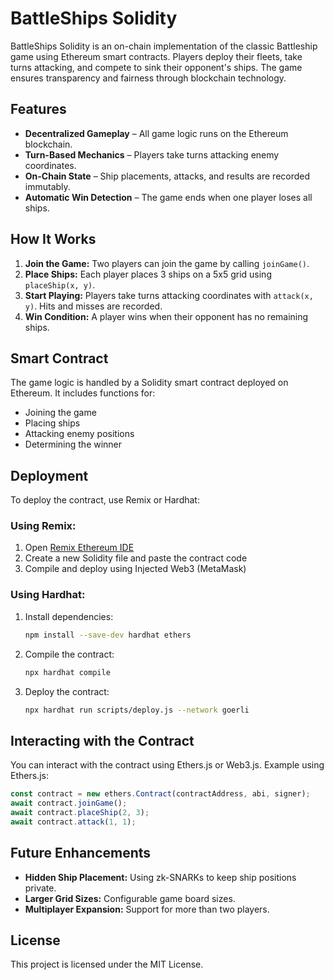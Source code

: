 # BattleShips Solidity

BattleShips Solidity is an on-chain implementation of the classic Battleship game using Ethereum smart contracts. Players deploy their fleets, take turns attacking, and compete to sink their opponent's ships. The game ensures transparency and fairness through blockchain technology.

## Features
- **Decentralized Gameplay** – All game logic runs on the Ethereum blockchain.
- **Turn-Based Mechanics** – Players take turns attacking enemy coordinates.
- **On-Chain State** – Ship placements, attacks, and results are recorded immutably.
- **Automatic Win Detection** – The game ends when one player loses all ships.

## How It Works
1. **Join the Game:** Two players can join the game by calling `joinGame()`.  
2. **Place Ships:** Each player places 3 ships on a 5x5 grid using `placeShip(x, y)`.
3. **Start Playing:** Players take turns attacking coordinates with `attack(x, y)`. Hits and misses are recorded.
4. **Win Condition:** A player wins when their opponent has no remaining ships.

## Smart Contract
The game logic is handled by a Solidity smart contract deployed on Ethereum. It includes functions for: 
- Joining the game
- Placing ships
- Attacking enemy positions 
- Determining the winner 

## Deployment
To deploy the contract, use Remix or Hardhat:

### Using Remix:
1. Open [Remix Ethereum IDE](https://remix.ethereum.org/)
2. Create a new Solidity file and paste the contract code
3. Compile and deploy using Injected Web3 (MetaMask)

### Using Hardhat:
1. Install dependencies:
   ```bash
   npm install --save-dev hardhat ethers
   ```
2. Compile the contract:
   ```bash
   npx hardhat compile
   ```
3. Deploy the contract:
   ```bash
   npx hardhat run scripts/deploy.js --network goerli
   ```

## Interacting with the Contract
You can interact with the contract using Ethers.js or Web3.js. Example using Ethers.js:
```javascript
const contract = new ethers.Contract(contractAddress, abi, signer);
await contract.joinGame();
await contract.placeShip(2, 3);
await contract.attack(1, 1);
```

## Future Enhancements
- **Hidden Ship Placement:** Using zk-SNARKs to keep ship positions private.
- **Larger Grid Sizes:** Configurable game board sizes.
- **Multiplayer Expansion:** Support for more than two players.

## License
This project is licensed under the MIT License.

